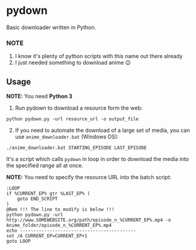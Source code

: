# pydown
Basic downloader written in Python.

### NOTE
1. I know it's plenty of python scripts with this name out there already
2. I just needed something to download anime :wink:

## Usage

**NOTE:** You need **Python 3**

1. Run pydown to download a resource form the web:
```
python pydown.py -url resource_url -o output_file
```

2. If you need to automate the download of a large set of media, you can use `anime_downloader.bat` (Windows OS):
```
./anime_downloader.bat STARTING_EPISODE LAST_EPISODE
```
It's a script which calls `pydown` in loop in order to download the media into the specified range all at once.

**NOTE:** You need to specify the resource URL into the batch script:
```batch
:LOOP
if %CURRENT_EP% gtr %LAST_EP% (
    goto END_SCRIPT
)
@Rem !!! The line to modify is below !!!
python pydown.py -url http://www.SOMEWEBSITE.org/path/episode_n_%CURRENT_EP%.mp4 -o Anime_folder/episode_n_%CURRENT_EP%.mp4
echo -------------------------------------------
set /A CURRENT_EP=CURRENT_EP+1
goto LOOP
```
